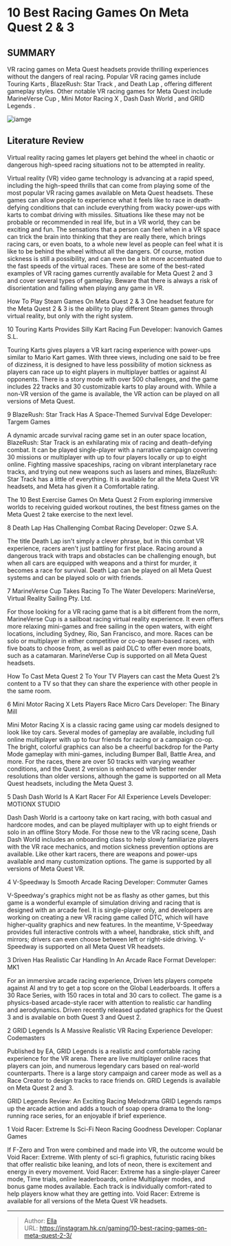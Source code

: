 # 10 Best Racing Games On Meta Quest 2 &amp; 3


## SUMMARY 


 VR racing games on Meta Quest headsets provide thrilling experiences without the dangers of real racing. 
 Popular VR racing games include 
Touring Karts
, 
BlazeRush: Star Track
, and 
Death Lap
, offering different gameplay styles. 
 Other notable VR racing games for Meta Quest include 
MarineVerse Cup
, 
Mini Motor Racing X
, 
Dash Dash World
, and 
GRID Legends
. 

![iamge](https://static1.srcdn.com/wordpress/wp-content/uploads/2024/01/racing-games-in-vr-collage-of-images-from-various-games.jpg)

## Literature Review

Virtual reality racing games let players get behind the wheel in chaotic or dangerous high-speed racing situations not to be attempted in reality.




Virtual reality (VR) video game technology is advancing at a rapid speed, including the high-speed thrills that can come from playing some of the most popular VR racing games available on Meta Quest headsets. These games can allow people to experience what it feels like to race in death-defying conditions that can include everything from wacky power-ups with karts to combat driving with missiles. Situations like these may not be probable or recommended in real life, but in a VR world, they can be exciting and fun.
The sensations that a person can feel when in a VR space can trick the brain into thinking that they are really there, which brings racing cars, or even boats, to a whole new level as people can feel what it is like to be behind the wheel without all the dangers. Of course, motion sickness is still a possibility, and can even be a bit more accentuated due to the fast speeds of the virtual races. These are some of the best-rated examples of VR racing games currently available for Meta Quest 2 and 3 and cover several types of gameplay.
Beware that there is always a risk of disorientation and falling when playing any game in VR. 

            
 
 How To Play Steam Games On Meta Quest 2 &amp; 3 
One headset feature for the Meta Quest 2 &amp; 3 is the ability to play different Steam games through virtual reality, but only with the right system.












 








 10  Touring Karts Provides Silly Kart Racing Fun 
Developer: Ivanovich Games S.L.


 







Touring Karts gives players a VR kart racing experience with power-ups similar to Mario Kart games. With three views, including one said to be free of dizziness, it is designed to have less possibility of motion sickness as players can race up to eight players in multiplayer battles or against AI opponents. There is a story mode with over 500 challenges, and the game includes 22 tracks and 30 customizable karts to play around with. While a non-VR version of the game is available, the VR action can be played on all versions of Meta Quest.





 9  BlazeRush: Star Track Has A Space-Themed Survival Edge 
Developer: Targem Games
        

A dynamic arcade survival racing game set in an outer space location, BlazeRush: Star Track is an exhilarating mix of racing and death-defying combat. It can be played single-player with a narrative campaign covering 30 missions or multiplayer with up to four players locally or up to eight online. Fighting massive spaceships, racing on vibrant interplanetary race tracks, and trying out new weapons such as lasers and mines, BlazeRush: Star Track has a little of everything. It is available for all the Meta Quest VR headsets, and Meta has given it a Comfortable rating.
            
 
 The 10 Best Exercise Games On Meta Quest 2 
From exploring immersive worlds to receiving guided workout routines, the best fitness games on the Meta Quest 2 take exercise to the next level.








 8  Death Lap Has Challenging Combat Racing 
Developer: Ozwe S.A.
        

The title Death Lap isn&#39;t simply a clever phrase, but in this combat VR experience, racers aren&#39;t just battling for first place. Racing around a dangerous track with traps and obstacles can be challenging enough, but when all cars are equipped with weapons and a thirst for murder, it becomes a race for survival. Death Lap can be played on all Meta Quest systems and can be played solo or with friends.





 7  MarineVerse Cup Takes Racing To The Water 
Developers: MarineVerse, Virtual Reality Sailing Pty. Ltd.


 







For those looking for a VR racing game that is a bit different from the norm, MarineVerse Cup is a sailboat racing virtual reality experience. It even offers more relaxing mini-games and free sailing in the open waters, with eight locations, including Sydney, Rio, San Francisco, and more. Races can be solo or multiplayer in either competitive or co-op team-based races, with five boats to choose from, as well as paid DLC to offer even more boats, such as a catamaran. MarineVerse Cup is supported on all Meta Quest headsets.
            
 
 How To Cast Meta Quest 2 To Your TV 
Players can cast the Meta Quest 2’s content to a TV so that they can share the experience with other people in the same room.








 6  Mini Motor Racing X Lets Players Race Micro Cars 
Developer: The Binary Mill
        

Mini Motor Racing X is a classic racing game using car models designed to look like toy cars. Several modes of gameplay are available, including full online multiplayer with up to four friends for racing or a campaign co-op. The bright, colorful graphics can also be a cheerful backdrop for the Party Mode gameplay with mini-games, including Bumper Ball, Battle Area, and more. For the races, there are over 50 tracks with varying weather conditions, and the Quest 2 version is enhanced with better render resolutions than older versions, although the game is supported on all Meta Quest headsets, including the Meta Quest 3.





 5  Dash Dash World Is A Kart Racer For All Experience Levels 
Developer: MOTIONX STUDIO
        

Dash Dash World is a cartoony take on kart racing, with both casual and hardcore modes, and can be played multiplayer with up to eight friends or solo in an offline Story Mode. For those new to the VR racing scene, Dash Dash World includes an onboarding class to help slowly familiarize players with the VR race mechanics, and motion sickness prevention options are available. Like other kart racers, there are weapons and power-ups available and many customization options. The game is supported by all versions of Meta Quest VR.





 4  V-Speedway Is Smooth Arcade Racing 
Developer: Commuter Games
        

V-Speedway&#39;s graphics might not be as flashy as other games, but this game is a wonderful example of simulation driving and racing that is designed with an arcade feel. It is single-player only, and developers are working on creating a new VR racing game called DTC, which will have higher-quality graphics and new features. In the meantime, V-Speedway provides full interactive controls with a wheel, handbrake, stick shift, and mirrors; drivers can even choose between left or right-side driving. V-Speedway is supported on all Meta Quest VR headsets.





 3  Driven Has Realistic Car Handling In An Arcade Race Format 
Developer: MK1
        

For an immersive arcade racing experience, Driven lets players compete against AI and try to get a top score on the Global Leaderboards. It offers a 30 Race Series, with 150 races in total and 30 cars to collect. The game is a physics-based arcade-style racer with attention to realistic car handling and aerodynamics. Driven recently released updated graphics for the Quest 3 and is available on both Quest 3 and Quest 2.





 2  GRID Legends Is A Massive Realistic VR Racing Experience 
Developer: Codemasters


 







Published by EA, GRID Legends is a realistic and comfortable racing experience for the VR arena. There are live multiplayer online races that players can join, and numerous legendary cars based on real-world counterparts. There is a large story campaign and career mode as well as a Race Creator to design tracks to race friends on. GRID Legends is available on Meta Quest 2 and 3.
            
 
 GRID Legends Review: An Exciting Racing Melodrama 
GRID Legends ramps up the arcade action and adds a touch of soap opera drama to the long-running race series, for an enjoyable if brief experience. 








 1  Void Racer: Extreme Is Sci-Fi Neon Racing Goodness 
Developer: Coplanar Games
        

If F-Zero and Tron were combined and made into VR, the outcome would be Void Racer: Extreme. With plenty of sci-fi graphics, futuristic racing bikes that offer realistic bike leaning, and lots of neon, there is excitement and energy in every movement. Void Racer: Extreme has a single-player Career mode, Time trials, online leaderboards, online Multiplayer modes, and bonus game modes available. Each track is individually comfort-rated to help players know what they are getting into. Void Racer: Extreme is available for all versions of the Meta Quest VR headsets. 

---

> Author: [Ella](https://instagram.hk.cn/)  
> URL: https://instagram.hk.cn/gaming/10-best-racing-games-on-meta-quest-2-3/  

